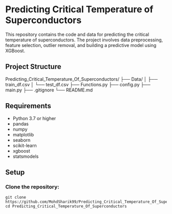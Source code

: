 # Predicting Critical Temperature of Superconductors

This repository contains the code and data for predicting the critical temperature of superconductors. The project involves data preprocessing, feature selection, outlier removal, and building a predictive model using XGBoost.

## Project Structure

Predicting_Critical_Temperature_Of_Superconductors/
├── Data/
│   ├── train_df.csv
│   └── test_df.csv
├── Functions.py
├── config.py
├── main.py
├── .gitignore
└── README.md

## Requirements

- Python 3.7 or higher
- pandas
- numpy
- matplotlib
- seaborn
- scikit-learn
- xgboost
- statsmodels

## Setup

### Clone the repository:

```plaintext
git clone https://github.com/MohdSharik99/Predicting_Critical_Temperature_Of_Superconductors.git
cd Predicting_Critical_Temperature_Of_Superconductors
